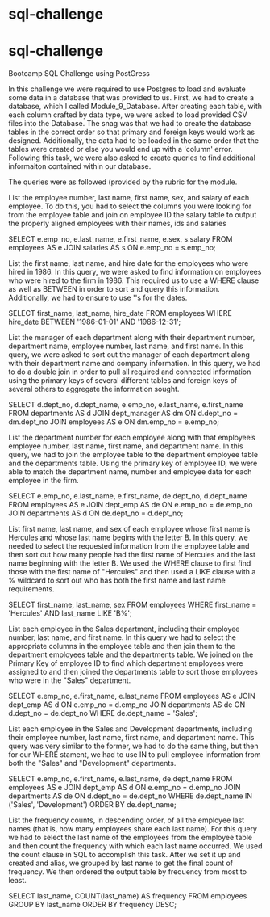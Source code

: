 # sql-challenge

# sql-challenge
Bootcamp SQL Challenge using PostGress

In this challenge we were required to use Postgres to load and evaluate some data in a database that was provided to us.  First, we had to create a database, which I called Module_9_Database.
After creating each table, with each column crafted by data type, we were asked to load provided CSV files into the Database.  The snag was that we had to create the database tables in the correct order so that primary and foreign keys would work as designed.  Additionally, the data had to be loaded in the same order that the tables were created or else you would end up with a 'column' error.  Following this task, we were also asked to create queries to find additional informaiton contained within our database.

The queries were as followed (provided by the rubric for the module.

List the employee number, last name, first name, sex, and salary of each employee.
  To do this, you had to select the columns you were looking for from the employee table and join on employee ID the salary table to output the properly aligned employees with their names, ids and salaries
  
SELECT e.emp_no, e.last_name, e.first_name, e.sex, s.salary
FROM employees AS e
JOIN salaries AS s
  ON e.emp_no = s.emp_no;

List the first name, last name, and hire date for the employees who were hired in 1986.
  In this query, we were asked to find information on employees who were hired to the firm in 1986.  This required us to use a WHERE clause as well as BETWEEN in order to sort and query this information.  Additionally, we
  had to ensure to use ''s for the dates.

SELECT first_name, last_name, hire_date
FROM employees
WHERE hire_date BETWEEN '1986-01-01' AND '1986-12-31';
  

List the manager of each department along with their department number, department name, employee number, last name, and first name.
  In this query, we were asked to sort out the manager of each department along with their department name and company information.  In this query, we had to do a double join in order to pull all required and
  connected information using the primary keys of several different tables and foreign keys of several others to aggregate the information sought.

SELECT d.dept_no, d.dept_name, e.emp_no, e.last_name, e.first_name
FROM departments AS d
JOIN dept_manager AS dm
  ON d.dept_no = dm.dept_no
JOIN employees AS e
  ON dm.emp_no = e.emp_no;  

List the department number for each employee along with that employee’s employee number, last name, first name, and department name.
  In this query, we had to join the employee table to the department employee table and the departments table.  Using the primary key of employee ID, we were able to match the department name, number and employee data
  for each employee in the firm.

SELECT e.emp_no, e.last_name, e.first_name, de.dept_no, d.dept_name
FROM employees AS e
JOIN dept_emp AS de
  ON e.emp_no = de.emp_no
JOIN departments AS d
  ON de.dept_no = d.dept_no;  

List first name, last name, and sex of each employee whose first name is Hercules and whose last name begins with the letter B.
  In this query, we needed to select the requested information from the employee table and then sort out how many people had the first name of Hercules and the last name beginning with the letter B.  We used
  the WHERE clause to first find those with the first name of "Hercules" and then used a LIKE clause with a % wildcard to sort out who has both the first name and last name requirements.

SELECT first_name, last_name, sex
FROM employees
WHERE first_name = 'Hercules' 
	AND last_name LIKE 'B%';

List each employee in the Sales department, including their employee number, last name, and first name.
  In this query we had to select the appropriate columns in the employee table and then join them to the department employees table and the departments table.  We joined on the Primary Key of employee ID to find which department employees were assigned to and then joined the departments table to sort those employees who were in the "Sales" department.

SELECT e.emp_no, e.first_name, e.last_name
FROM employees AS e
JOIN dept_emp AS d
  ON e.emp_no = d.emp_no
JOIN departments AS de
  ON d.dept_no = de.dept_no
  WHERE de.dept_name = 'Sales';

List each employee in the Sales and Development departments, including their employee number, last name, first name, and department name.
  This query was very similar to the former, we had to do the same thing, but then for our WHERE stament, we had to use IN to pull employee information from both the "Sales" 
  and "Development" departments.

SELECT e.emp_no, e.first_name, e.last_name, de.dept_name
FROM employees AS e
JOIN dept_emp AS d
  ON e.emp_no = d.emp_no
JOIN departments AS de
  ON d.dept_no = de.dept_no
  WHERE de.dept_name IN ('Sales', 'Development')
  ORDER BY de.dept_name;

List the frequency counts, in descending order, of all the employee last names (that is, how many employees share each last name).
  For this query we had to select the last name of the employees from the employee table and then count the frequency with which each last name occurred.  We used the count clause in SQL to accomplish this task. After we set it up and created and alias, we grouped by last name to get the final count of frequency.  We then ordered the output table by frequency from most to least.

SELECT last_name, COUNT(last_name) AS frequency
FROM employees
GROUP BY last_name
ORDER BY frequency DESC;
